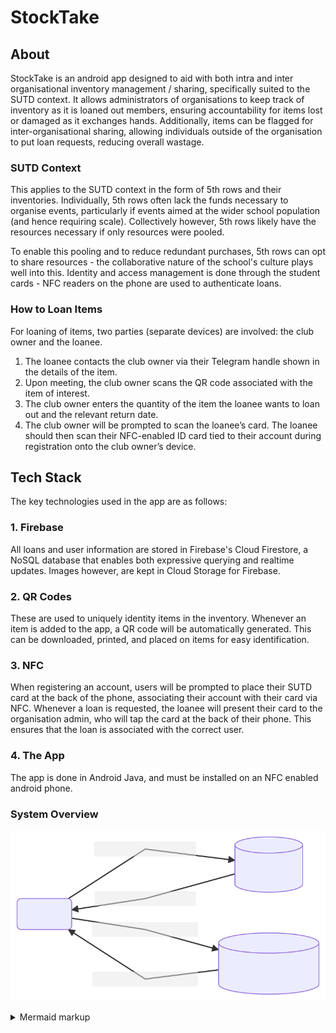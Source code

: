 # StockTake
## About
StockTake is an android app designed to aid with both intra and inter organisational inventory management / sharing, specifically suited to the SUTD context. It allows administrators of organisations to keep track of inventory as it is loaned out members, ensuring accountability for items lost or damaged as it exchanges hands. Additionally, items can be flagged for inter-organisational sharing, allowing individuals outside of the organisation to put loan requests, reducing overall wastage. 

### SUTD Context
This applies to the SUTD context in the form of 5th rows and their inventories. Individually, 5th rows often lack the funds necessary to organise events, particularly if events aimed at the wider school population (and hence requiring scale). Collectively however, 5th rows likely have the resources necessary if only resources were pooled. 

To enable this pooling and to reduce redundant purchases, 5th rows can opt to share resources - the collaborative nature of the school's culture plays well into this. Identity and access management is done through the student cards - NFC readers on the phone are used to authenticate loans. 

### How to Loan Items
For loaning of items, two parties (separate devices) are involved: the club owner​ and the ​loanee.​
1. The loanee contacts the club owner via their Telegram handle shown in the details of the item.
2. Upon meeting, the club owner scans the QR code associated with the item of interest.
3. The club owner enters the quantity of the item the loanee wants to loan out and the relevant return date.
4. The club owner will be prompted to scan the loanee’s card. The loanee should then scan their NFC-enabled ID card tied to their account during registration onto the club owner’s device.

## Tech Stack

The key technologies used in the app are as follows: 

### 1. Firebase
All loans and user information are stored in Firebase's Cloud Firestore, a NoSQL database that enables both expressive querying and realtime updates. Images however, are kept in Cloud Storage for Firebase. 

### 2. QR Codes 
These are used to uniquely identity items in the inventory. Whenever an item is added to the app, a QR code will be automatically generated. This can be downloaded, printed, and placed on items for easy identification. 

### 3. NFC
When registering an account, users will be prompted to place their SUTD card at the back of the phone, associating their account with their card via NFC. Whenever a loan is requested, the loanee will present their card to the organisation admin, who will tap the card at the back of their phone. This ensures that the loan is associated with the correct user. 

### 4. The App
The app is done in Android Java, and must be installed on an NFC enabled android phone. 

### System Overview

<!-- generated by mermaid compile action - START -->
![~mermaid diagram 1~](/Diagrams/README-md-1.svg)
<details>
  <summary>Mermaid markup</summary>

```mermaid
graph LR
p(Phone) -->|Uploading details| f[(Firestore)] 
p -->|Uploading images| c[(Cloud Storage)]
c -->|Retrieving images| p
f -->|Retrieving details| p
```

</details>
<!-- generated by mermaid compile action - END -->
